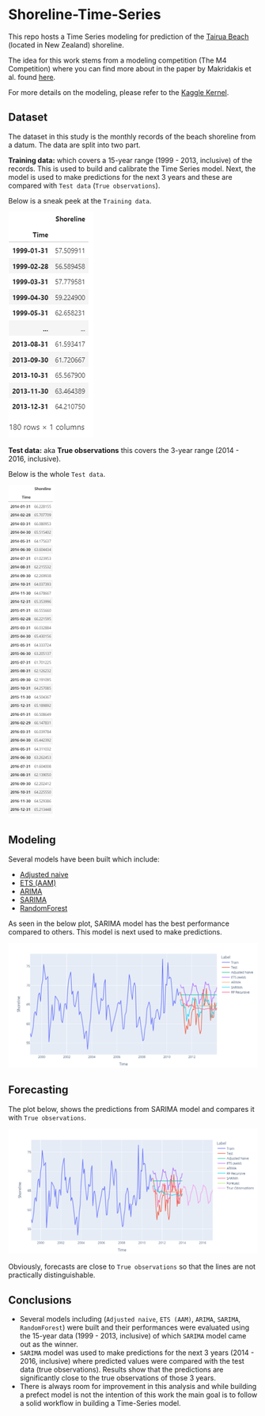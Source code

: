 # Shoreline-Time-Series

This repo hosts a Time Series modeling for prediction of the [Tairua Beach](https://www.findabeach.co.nz/beaches/tairua/about/) (located in New Zealand) shoreline.

The idea for this work stems from a modeling competition (The M4 Competition) where you can find more about in the paper by Makridakis et al. found [here](https://www.sciencedirect.com/science/article/pii/S0169207019301128#!).

For more details on the modeling, please refer to the [Kaggle Kernel](https://www.kaggle.com/arashshamseddini/forecasting-tairua-beach-shoreline).

## Dataset
The dataset in this study is the monthly records of the beach shoreline from a datum. The data are split into two part.

**Training data:** which covers a 15-year range (1999 - 2013, inclusive)  of the records. This is used to build and calibrate the Time Series model. Next, the model is used to make predictions for the next 3 years and these are compared with `Test data` (`True observations`).

Below is a sneak peek at the `Training data`.

![train-dataset](./Images/train-data.png)

**Test data:** aka **True observations** this covers the 3-year range (2014 - 2016, inclusive).

Below is the whole `Test data`.

![test-dataset](./Images/test-data.png)

## Modeling

Several models have been built which include:

- [Adjusted naive](https://www.avercast.com/post/naive-forecasting)
- [ETS (AAM)](https://www.statsmodels.org/dev/examples/notebooks/generated/ets.html) 
- [ARIMA](https://en.wikipedia.org/wiki/Autoregressive_integrated_moving_average)
- [SARIMA](https://machinelearningmastery.com/sarima-for-time-series-forecasting-in-python/)
- [RandomForest](https://en.wikipedia.org/wiki/Random_forest)

As seen in the below plot, SARIMA model has the best performance compared to others. This model is next used to make predictions.

![models](./Images/models.png)

## Forecasting

The plot below, shows the predictions from SARIMA model and compares it with `True observations`.

![forecasts](./Images/forecasts.png)

Obviously, forecasts are close to `True observations` so that the lines are not practically distinguishable.

## Conclusions
- Several models including (`Adjusted naive`, `ETS (AAM)`, `ARIMA`, `SARIMA`, `RandomForest`) were built and their performances were evaluated using the 15-year data (1999 - 2013, inclusive) of which `SARIMA` model came out as the winner. 
- `SARIMA` model was used to make predictions for the next 3 years (2014 - 2016, inclusive) where predicted values were compared with the test data (true observations). Results show that the predictions are significantly close to the true observations of those 3 years. 
- There is always room for improvement in this analysis and while building a prefect model is not the intention of this work the main goal is to follow a solid workflow in building a Time-Series model.
